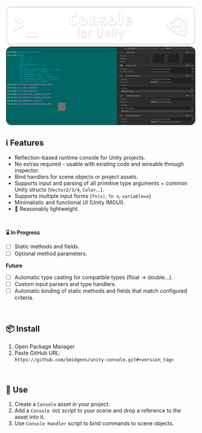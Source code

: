 ![](/.github/banner.png?raw=true "")
![](/.github/gallery.png?raw=true "")


## ℹ️ Features

* Reflection-based runtime console for Unity projects.
* No extras required - usable with existing code and wireable through inspector.
* Bind handlers for scene objects or project assets.
* Supports input and parsing of all primitive type arguments + common Unity structs (`Vector2/3/4`, `Color`...).
* Supports multiple input forms (`fn(x)`, `fn x`, `variable=x`)
* Minimalistic and functional UI (Unity IMGUI).
* 🤞 Reasonably lightweight.
<br/>


**⌛ In Progress**

* [ ] Static methods and fields.
* [ ] Optional method parameters.

**Future**

* [ ] Automatic type casting for compatible types (float -> double...).
* [ ] Custom input parsers and type handlers.
* [ ] Automatic binding of static methods and fields that match configured criteria.

<br/>

## 📦 Install

1. Open Package Manager
2. Paste GitHub URL:\
`https://github.com/Smidgens/unity-console.git#<version_tag>`


<br/>

## 🚀 Use


1. Create a `Console` asset in your project.
2. Add a `Console GUI` script to your scene and drop a reference to the asset into it.
3. Use `Console Handler` script to bind commands to scene objects.


